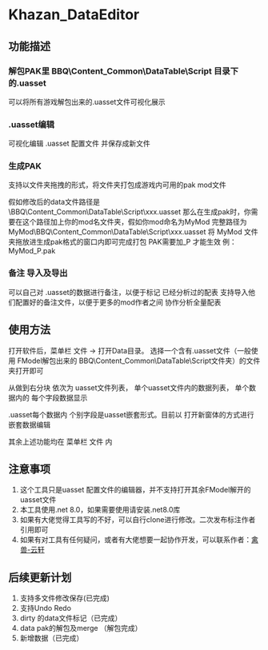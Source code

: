 # Khazan_DataEditor

## 功能描述

### 解包PAK里 BBQ\Content\_Common\DataTable\Script 目录下的.uasset
可以将所有游戏解包出来的.uasset文件可视化展示

### .uasset编辑
可视化编辑 .uasset 配置文件 并保存成新文件

### 生成PAK
支持以文件夹拖拽的形式，将文件夹打包成游戏内可用的pak mod文件

假如修改后的data文件路径是 \BBQ\Content\_Common\DataTable\Script\xxx.uasset
那么在生成pak时，你需要在这个路径加上你的mod名文件夹，假如你mod命名为MyMod
完整路径为 MyMod\BBQ\Content\_Common\DataTable\Script\xxx.uasset
将 MyMod 文件夹拖放进生成pak格式的窗口内即可完成打包
PAK需要加_P 才能生效
例：MyMod_P.pak

### 备注 导入及导出
可以自己对 .uasset的数据进行备注，以便于标记 已经分析过的配表
支持导入他们配置好的备注文件，以便于更多的mod作者之间 协作分析全量配表

## 使用方法

打开软件后，菜单栏 文件 -> 打开Data目录。 选择一个含有.uasset文件（一般使用 FModel解包出来的 BBQ\Content\_Common\DataTable\Script文件夹）的文件夹打开即可

从做到右分块 依次为 uasset文件列表， 单个uasset文件内的数据列表， 单个数据内的 每个字段数据显示

.uasset每个数据内 个别字段是uasset嵌套形式。目前以 打开新窗体的方式进行嵌套数据编辑

其余上述功能均在 菜单栏 文件 内

## 注意事项

1. 这个工具只是uasset 配置文件的编辑器，并不支持打开其余FModel解开的uasset文件
2. 本工具使用.net 8.0，如果需要使用请安装.net8.0库
3. 如果有大佬觉得工具写的不好，可以自行clone进行修改。二次发布标注作者引用即可
4. 如果有对工具有任何疑问，或者有大佬想要一起协作开发，可以联系作者：[禽兽-云轩](https://space.bilibili.com/8729996)

## 后续更新计划

1. 支持多文件修改保存(已完成)
2. 支持Undo Redo
3. dirty 的data文件标记（已完成）
4. data pak的解包及merge （解包完成）
5. 新增数据（已完成）
